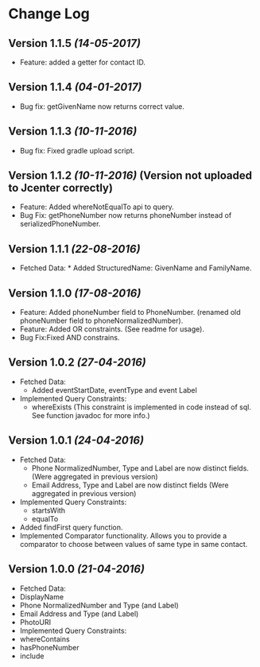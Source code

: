 Change Log
==========

Version 1.1.5 *(14-05-2017)*
------------------
  * Feature: added a getter for contact ID.

Version 1.1.4 *(04-01-2017)*
------------------
  * Bug fix: getGivenName now returns correct value.

Version 1.1.3 *(10-11-2016)*
------------------
  * Bug fix: Fixed gradle upload script.

Version 1.1.2 *(10-11-2016)* (Version not uploaded to Jcenter correctly)
------------------
   * Feature: Added whereNotEqualTo api to query.
   * Bug Fix: getPhoneNumber now returns phoneNumber instead of serializedPhoneNumber.


Version 1.1.1 *(22-08-2016)*
------------------
   * Fetched Data: 
    * Added StructuredName: GivenName and FamilyName.

Version 1.1.0 *(17-08-2016)*
------------------
  * Feature: Added phoneNumber field to PhoneNumber. (renamed old phoneNumber field to phoneNormalizedNumber). 
  * Feature: Added OR constraints. (See readme for usage).
  * Bug Fix:Fixed AND constrains.
  
Version 1.0.2 *(27-04-2016)*
------------------
  * Fetched Data: 
    * Added eventStartDate, eventType and event Label
  * Implemented Query Constraints:
    * whereExists (This constraint is implemented in code instead of sql. See function javadoc for more info.)
 
Version 1.0.1 *(24-04-2016)*
------------------
  * Fetched Data: 
    * Phone NormalizedNumber, Type and Label are now distinct fields. (Were aggregated in previous version)
    * Email Address, Type and Label are now distinct fields (Were aggregated in previous version)
  * Implemented Query Constraints:
    * startsWith
    * equalTo
  * Added findFirst query function.
  * Implemented Comparator functionality. Allows you to provide a comparator to choose between values of same type in same contact.

Version 1.0.0 *(21-04-2016)*
------------------
 * Fetched Data: 
  * DisplayName
  * Phone NormalizedNumber and Type (and Label)
  * Email Address and Type (and Label)
  * PhotoURI
 * Implemented Query Constraints:
  * whereContains
  * hasPhoneNumber
  * include
